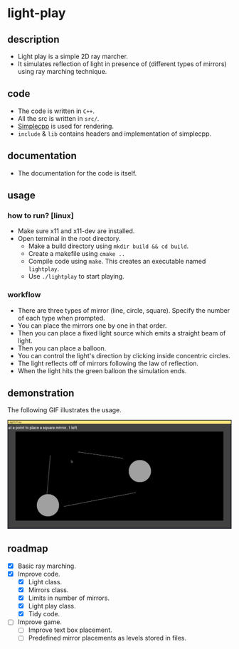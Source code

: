 # light-play

## description
- Light play is a simple 2D ray marcher.
- It simulates reflection of light in presence of (different types of mirrors) using ray marching technique.

## code
- The code is written in `C++`.
- All the src is written in `src/`.
- [Simplecpp](https://www.cse.iitb.ac.in/~ranade/simplecpp/) is used for rendering.
- `include` & `lib` contains headers and implementation of simplecpp.

## documentation
- The documentation for the code is itself.

## usage

### how to run? [linux]
- Make sure x11 and x11-dev are installed.
- Open terminal in the root directory.
    - Make a build directory using `mkdir build && cd build`.
    - Create a makefile using `cmake ..`
    - Compile code using `make`. This creates an executable named `lightplay`.
    - Use `./lightplay` to start playing.

### workflow
- There are three types of mirror (line, circle, square). Specify the number of each type when prompted.
- You can place the mirrors one by one in that order.
- Then you can place a fixed light source which emits a straight beam of light.
- Then you can place a balloon.
- You can control the light's direction by clicking inside concentric circles.
- The light reflects off of mirrors following the law of reflection.
- When the light hits the green balloon the simulation ends.

## demonstration
The following GIF illustrates the usage.

![](./github/gameplay.gif)

## roadmap
- [x] Basic ray marching.
- [x] Improve code.
    - [x] Light class.
    - [x] Mirrors class.
    - [x] Limits in number of mirrors.
    - [x] Light play class.
    - [x] Tidy code.
- [ ] Improve game.
    - [ ] Improve text box placement.
    - [ ] Predefined mirror placements as levels stored in files.
